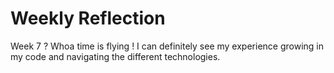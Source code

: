 # Weekly Reflection

Week 7 ? Whoa time is flying ! I can definitely see my experience growing in my code and navigating the different technologies. 